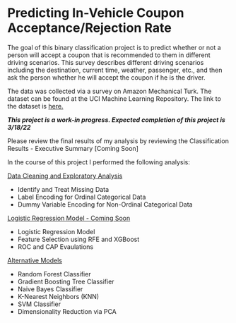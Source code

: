 # Predicting In-Vehicle Coupon Acceptance/Rejection Rate
The goal of this binary classification project is to predict whether or not a person will accept a coupon that is recommended to them in different driving scenarios. This survey describes different driving scenarios including the destination, current time, weather, passenger, etc., and then ask the person whether he will accept the coupon if he is the driver.

The data was collected via a survey on Amazon Mechanical Turk.  The dataset can be found at the UCI Machine Learning Repository.  The link to the dataset is [here.](https://archive.ics.uci.edu/ml/datasets/in-vehicle+coupon+recommendation)

***This project is a work-in progress.  Expected completion of this project is 3/18/22***

Please review the final results of my analysis by reviewing the Classification Results - Executive Summary [Coming Soon]

In the course of this project I performed the following analysis:

[Data Cleaning and Exploratory Analysis](https://github.com/uscgregory/Classification/blob/main/Classification%20-%20Data%20Cleaning%20%26%20Analysis.ipynb)
* Identify and Treat Missing Data
* Label Encoding for Ordinal Categorical Data
* Dummy Variable Encoding for Non-Ordinal Categorical Data

[Logistic Regression Model - Coming Soon](https://github.com/uscgregory/Classification/blob/main/Classification%20-%20Logistic%20Regression.ipynb)
* Logistic Regression Model
* Feature Selection using RFE and XGBoost
* ROC and CAP Evaulations

[Alternative Models](https://github.com/uscgregory/Classification/blob/main/Classification%20-%20Alternative%20Models.ipynb)
* Random Forest Classifier
* Gradient Boosting Tree Classifier
* Naive Bayes Classifier
* K-Nearest Neighbors (KNN)
* SVM Classifier
* Dimensionality Reduction via PCA
